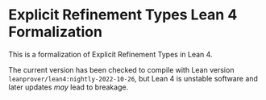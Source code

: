 # Explicit Refinement Types Lean 4 Formalization

This is a formalization of Explicit Refinement Types in Lean 4. 

The current version has been checked to compile with Lean version `leanprover/lean4:nightly-2022-10-26`, but Lean 4 is unstable software and later updates *may* lead to breakage.
